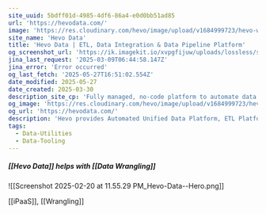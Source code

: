```yaml
---
site_uuid: 5bdff01d-4985-4df6-86a4-e0d0bb51ad85
url: 'https://hevodata.com/'
image: 'https://res.cloudinary.com/hevo/image/upload/v1684999723/hevo-website/social-share-thumbnails/logo-fb-meta_yajbqg.png'
site_name: 'Hevo Data'
title: 'Hevo Data | ETL, Data Integration & Data Pipeline Platform'
og_screenshot_url: 'https://ik.imagekit.io/xvpgfijuw/uploads/lossless/screenshots/20250527_Hevo_Data_og_screenshot.jpeg'
jina_last_request: '2025-03-09T06:44:58.147Z'
jina_error: 'Error occurred'
og_last_fetch: '2025-05-27T16:51:02.554Z'
date_modified: 2025-05-27
date_created: 2025-03-30
description_site_cp: 'Fully managed, no-code platform to automate data replication. Ingest, transform, and load data from 150+ sources. Get reliable data every time.'
og_image: 'https://res.cloudinary.com/hevo/image/upload/v1684999723/hevo-website/social-share-thumbnails/logo-fb-meta_yajbqg.png'
og_url: 'https://hevodata.com/'
description: 'Hevo provides Automated Unified Data Platform, ETL Platform that allows you to load data from 150+ sources into your warehouse, transform,and integrate the data into any target database.'
tags:
  - Data-Utilities
  - Data-Tooling
---
```


##### [[Hevo Data]] helps with [[Data Wrangling]]
![[Screenshot 2025-02-20 at 11.55.29 PM_Hevo-Data--Hero.png]]

[[iPaaS]], [[Wrangling]]

